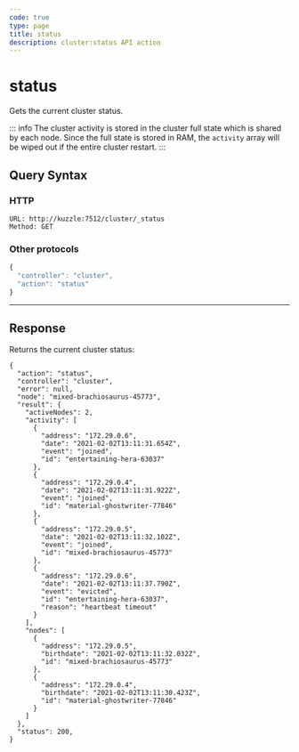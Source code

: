 ```yaml
---
code: true
type: page
title: status
description: cluster:status API action
---
```


# status

<SinceBadge version="2.11.0"/>

Gets the current cluster status.

::: info
The cluster activity is stored in the cluster full state which is shared by each node. Since the full state is stored in RAM, the `activity` array will be wiped out if the entire cluster restart.
:::

## Query Syntax

### HTTP

```http
URL: http://kuzzle:7512/cluster/_status
Method: GET
```

### Other protocols

```js
{
  "controller": "cluster",
  "action": "status"
}
```

---

## Response

Returns the current cluster status:

```
{
  "action": "status",
  "controller": "cluster",
  "error": null,
  "node": "mixed-brachiosaurus-45773",
  "result": {
    "activeNodes": 2,
    "activity": [
      {
        "address": "172.29.0.6",
        "date": "2021-02-02T13:11:31.654Z",
        "event": "joined",
        "id": "entertaining-hera-63037"
      },
      {
        "address": "172.29.0.4",
        "date": "2021-02-02T13:11:31.922Z",
        "event": "joined",
        "id": "material-ghostwriter-77846"
      },
      {
        "address": "172.29.0.5",
        "date": "2021-02-02T13:11:32.102Z",
        "event": "joined",
        "id": "mixed-brachiosaurus-45773"
      },
      {
        "address": "172.29.0.6",
        "date": "2021-02-02T13:11:37.790Z",
        "event": "evicted",
        "id": "entertaining-hera-63037",
        "reason": "heartbeat timeout"
      }
    ],
    "nodes": [
      {
        "address": "172.29.0.5",
        "birthdate": "2021-02-02T13:11:32.032Z",
        "id": "mixed-brachiosaurus-45773"
      },
      {
        "address": "172.29.0.4",
        "birthdate": "2021-02-02T13:11:30.423Z",
        "id": "material-ghostwriter-77846"
      }
    ]
  },
  "status": 200,
}
```
